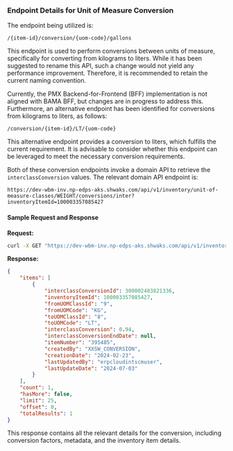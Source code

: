 ### Endpoint Details for Unit of Measure Conversion

The endpoint being utilized is:

`/{item-id}/conversion/{uom-code}/gallons`

This endpoint is used to perform conversions between units of measure, specifically for converting from kilograms to liters. While it has been suggested to rename this API, such a change would not yield any performance improvement. Therefore, it is recommended to retain the current naming convention.

Currently, the PMX Backend-for-Frontend (BFF) implementation is not aligned with BAMA BFF, but changes are in progress to address this. Furthermore, an alternative endpoint has been identified for conversions from kilograms to liters, as follows:

`/conversion/{item-id}/LT/{uom-code}`

This alternative endpoint provides a conversion to liters, which fulfills the current requirement. It is advisable to consider whether this endpoint can be leveraged to meet the necessary conversion requirements.

Both of these conversion endpoints invoke a domain API to retrieve the `interclassConversion` values. The relevant domain API endpoint is:

```
https://dev-wbm-inv.np-edps-aks.shwaks.com/api/v1/inventory/unit-of-measure-classes/WEIGHT/conversions/inter?inventoryItemId=100003357085427
```

#### Sample Request and Response

**Request:**
```bash
curl -X GET "https://dev-wbm-inv.np-edps-aks.shwaks.com/api/v1/inventory/unit-of-measure-classes/WEIGHT/conversions/inter?inventoryItemId=100003357085427&toUOMCode=LT&fromUOMCode=KG" -H "Accept: application/json"
```

**Response:**
```json
{
    "items": [
        {
            "interclassConversionId": 300002483821336,
            "inventoryItemId": 100003357085427,
            "fromUOMClassId": "9",
            "fromUOMCode": "KG",
            "toUOMClassId": "8",
            "toUOMCode": "LT",
            "interclassConversion": 0.94,
            "interclassConversionEndDate": null,
            "itemNumber": "395485",
            "createdBy": "XXSW_CONVERSION",
            "creationDate": "2024-02-23",
            "lastUpdatedBy": "erpcloudintscmuser",
            "lastUpdateDate": "2024-07-03"
        }
    ],
    "count": 1,
    "hasMore": false,
    "limit": 25,
    "offset": 0,
    "totalResults": 1
}
```

This response contains all the relevant details for the conversion, including conversion factors, metadata, and the inventory item details.

